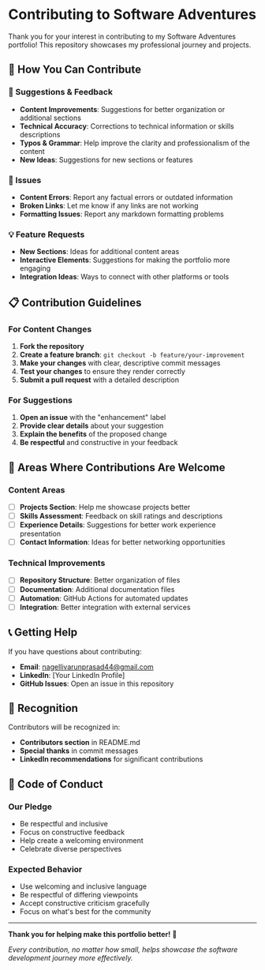 # Contributing to Software Adventures

Thank you for your interest in contributing to my Software Adventures portfolio! This repository showcases my professional journey and projects.

## 🤝 How You Can Contribute

### 📝 Suggestions & Feedback
- **Content Improvements**: Suggestions for better organization or additional sections
- **Technical Accuracy**: Corrections to technical information or skills descriptions
- **Typos & Grammar**: Help improve the clarity and professionalism of the content
- **New Ideas**: Suggestions for new sections or features

### 🐛 Issues
- **Content Errors**: Report any factual errors or outdated information
- **Broken Links**: Let me know if any links are not working
- **Formatting Issues**: Report any markdown formatting problems

### 💡 Feature Requests
- **New Sections**: Ideas for additional content areas
- **Interactive Elements**: Suggestions for making the portfolio more engaging
- **Integration Ideas**: Ways to connect with other platforms or tools

## 📋 Contribution Guidelines

### For Content Changes
1. **Fork the repository**
2. **Create a feature branch**: `git checkout -b feature/your-improvement`
3. **Make your changes** with clear, descriptive commit messages
4. **Test your changes** to ensure they render correctly
5. **Submit a pull request** with a detailed description

### For Suggestions
1. **Open an issue** with the "enhancement" label
2. **Provide clear details** about your suggestion
3. **Explain the benefits** of the proposed change
4. **Be respectful** and constructive in your feedback

## 🎯 Areas Where Contributions Are Welcome

### Content Areas
- [ ] **Projects Section**: Help me showcase projects better
- [ ] **Skills Assessment**: Feedback on skill ratings and descriptions
- [ ] **Experience Details**: Suggestions for better work experience presentation
- [ ] **Contact Information**: Ideas for better networking opportunities

### Technical Improvements
- [ ] **Repository Structure**: Better organization of files
- [ ] **Documentation**: Additional documentation files
- [ ] **Automation**: GitHub Actions for automated updates
- [ ] **Integration**: Better integration with external services

## 📞 Getting Help

If you have questions about contributing:
- **Email**: nagellivarunprasad44@gmail.com
- **LinkedIn**: [Your LinkedIn Profile]
- **GitHub Issues**: Open an issue in this repository

## 🙏 Recognition

Contributors will be recognized in:
- **Contributors section** in README.md
- **Special thanks** in commit messages
- **LinkedIn recommendations** for significant contributions

## 📜 Code of Conduct

### Our Pledge
- Be respectful and inclusive
- Focus on constructive feedback
- Help create a welcoming environment
- Celebrate diverse perspectives

### Expected Behavior
- Use welcoming and inclusive language
- Be respectful of differing viewpoints
- Accept constructive criticism gracefully
- Focus on what's best for the community

---

**Thank you for helping make this portfolio better!** 🚀

*Every contribution, no matter how small, helps showcase the software development journey more effectively.*
